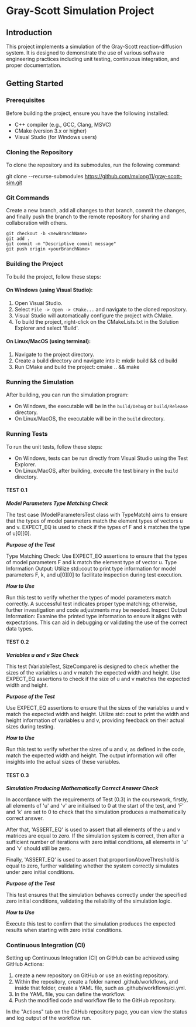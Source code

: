 
# Gray-Scott Simulation Project

## Introduction
This project implements a simulation of the Gray-Scott reaction-diffusion system. It is designed to demonstrate the use of various software engineering practices including unit testing, continuous integration, and proper documentation.

## Getting Started

### Prerequisites
Before building the project, ensure you have the following installed:
- C++ compiler (e.g., GCC, Clang, MSVC)
- CMake (version 3.x or higher)
- Visual Studio (for Windows users)

### Cloning the Repository
To clone the repository and its submodules, run the following command:

git clone --recurse-submodules https://github.com/mxiong11/gray-scott-sim.git

### Git Commands

Create a new branch, add all changes to that branch, commit the changes, and finally push the branch to the remote repository for sharing and collaboration with others.
```
git checkout -b <newBranchName>
git add .
git commit -m "Descriptive commit message"
git push origin <yourBranchName>
```

### Building the Project
To build the project, follow these steps:

#### On Windows (using Visual Studio):
1. Open Visual Studio.
2. Select `File -> Open -> CMake...` and navigate to the cloned repository.
3. Visual Studio will automatically configure the project with CMake.
4. To build the project, right-click on the CMakeLists.txt in the Solution Explorer and select 'Build'.

#### On Linux/MacOS (using terminal):
1. Navigate to the project directory.
2. Create a build directory and navigate into it:
mkdir build && cd build
3. Run CMake and build the project:
cmake .. && make

### Running the Simulation
After building, you can run the simulation program:
- On Windows, the executable will be in the `build/Debug` or `build/Release` directory.
- On Linux/MacOS, the executable will be in the `build` directory.

### Running Tests
To run the unit tests, follow these steps:
- On Windows, tests can be run directly from Visual Studio using the Test Explorer.
- On Linux/MacOS, after building, execute the test binary in the `build` directory.

#### TEST 0.1
 **_Model Parameters Type Matching Check_**
 
The test case (ModelParametersTest class with TypeMatch) aims to ensure that the types of model parameters match the element types of vectors u and v. 
EXPECT_EQ is used to check if the types of F and k matches the type of u[0][0].

**_Purpose of the Test_**

Type Matching Check: Use EXPECT_EQ assertions to ensure that the types of model parameters F and k match the element type of vector u.
Type Information Output: Utilize std::cout to print type information for model parameters F, k, and u[0][0] to facilitate inspection during test execution.

**_How to Use_**

Run this test to verify whether the types of model parameters match correctly. A successful test indicates proper type matching; otherwise, further investigation and code adjustments may be needed.
Inspect Output Information: Examine the printed type information to ensure it aligns with expectations. This can aid in debugging or validating the use of the correct data types.

#### TEST 0.2
**_Variables u and v Size Check_**

This test (VariableTest, SizeCompare) is designed to check whether the sizes of the variables u and v match the expected width and height. 
Use EXPECT_EQ assertions to check if the size of u and v matches the expected width and height.

**_Purpose of the Test_**

Use EXPECT_EQ assertions to ensure that the sizes of the variables u and v match the expected width and height.
Utilize std::cout to print the width and height information of variables u and v, providing feedback on their actual sizes during testing.

**_How to Use_**

Run this test to verify whether the sizes of u and v, as defined in the code, match the expected width and height. The output information will offer insights into the actual sizes of these variables.

#### TEST 0.3
**_Simulation Producing Mathematically Correct Answer Check_**

In accordance with the requirements of Test (0.3) in the coursework, firstly, all elements of 'u' and 'v' are initialised to 0 at the start of the test, and 'F' and 'k' are set to 0 to check that the simulation produces a mathematically correct answer. 

After that, 'ASSERT_EQ' is used to assert that all elements of the u and v matrices are equal to zero. If the simulation system is correct, then after a sufficient number of iterations with zero initial conditions, all elements in 'u' and 'v' should still be zero.

Finally, 'ASSERT_EQ' is used to assert that proportionAboveThreshold is equal to zero, further validating whether the system correctly simulates under zero initial conditions.

**_Purpose of the Test_**

This test ensures that the simulation behaves correctly under the specified zero initial conditions, validating the reliability of the simulation logic.

**_How to Use_**

Execute this test to confirm that the simulation produces the expected results when starting with zero initial conditions.

### Continuous Integration (CI)
Setting up Continuous Integration (CI) on GitHub can be achieved using GitHub Actions:
1. create a new repository on GitHub or use an existing repository.
2. Within the repository, create a folder named .github/workflows, and inside that folder, create a YAML file, such as .github/workflows/ci.yml.
3. In the YAML file, you can define the workflow.
4. Push the modified code and workflow file to the GitHub repository.

In the "Actions" tab on the GitHub repository page, you can view the status and log output of the workflow run.
